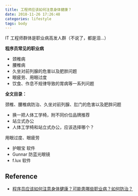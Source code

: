 ```yaml
---
title: 工程师应该如何注意身体健康？
date: 2018-11-26 17:26:48
categories: lifestyle
tags: body
---
```


IT 工程师群体是职业病高发人群（不说了，都是泪...）

<!-- more -->

**程序员常见的职业病**

- 颈椎病
- 腰椎病
- 久坐对前列腺的危害以及肥胖问题
- 眼疲劳、用眼过度
- 饮食、作息不规律导致的胃病等一系列问题

**全文目录：**

颈椎、腰椎病防治、久坐对前列腺、肛门的危害以及肥胖问题

- 换一把人体工学椅，附不同价位品牌推荐
- 站立式办公
- 人体工学椅和站立式办公，应该选择哪个？

用眼过度、眼疲劳

- 护眼宝 软件
- Gunnar 防蓝光眼镜
- f.lux 软件

## Reference

- [程序员应该如何注意身体健康？可能患哪些职业病？如何防治？][1]

[1]: https://www.zhihu.com/question/20402689
